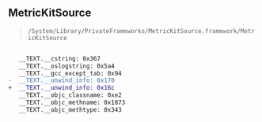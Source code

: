 ## MetricKitSource

> `/System/Library/PrivateFrameworks/MetricKitSource.framework/MetricKitSource`

```diff

   __TEXT.__cstring: 0x367
   __TEXT.__oslogstring: 0x5a4
   __TEXT.__gcc_except_tab: 0x94
-  __TEXT.__unwind_info: 0x170
+  __TEXT.__unwind_info: 0x16c
   __TEXT.__objc_classname: 0xe2
   __TEXT.__objc_methname: 0x1873
   __TEXT.__objc_methtype: 0x343

```
